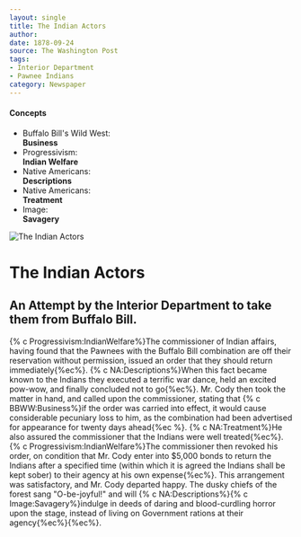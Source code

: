 ```yaml
---
layout: single
title: The Indian Actors
author: 
date: 1878-09-24
source: The Washington Post
tags:
- Interior Department
- Pawnee Indians
category: Newspaper
---
```

<div class="concepts">
    <h4>Concepts</h4>
    <div class="keywords">
        <ul>
            <li>
                <span title="BBWW:Business" style="background-color: transparent;">
                    <a title="BBWW:Business" onmouseover="highlightSpan(this.getAttribute('title'))">
                        Buffalo Bill's Wild West:
                        <br />
                        <strong>Business</strong>
                    </a>  
                </span>
            </li>
            <li>
                <span title="Progressivism:IndianWelfare" style="background-color: transparent;">
                    <a title="Progressivism:IndianWelfare" onmouseover="highlightSpan(this.getAttribute('title'))">
                        Progressivism:
                        <br />
                        <strong>Indian Welfare</strong>
                    </a>  
                </span>
            </li>
            <li>
                <span title="NA:Descriptions" style="background-color: transparent;">
                    <a title="NA:Descriptions" onmouseover="highlightSpan(this.getAttribute('title'))">
                        Native Americans:
                        <br />
                        <strong>Descriptions</strong>
                    </a>  
                </span>
            </li>
            <li>
                <span title="NA:Treatment" style="background-color: transparent;">
                    <a title="NA:Treatment" onmouseover="highlightSpan(this.getAttribute('title'))">
                        Native Americans:
                        <br />
                        <strong>Treatment</strong>
                    </a>  
                </span>
            </li>
            <li>
                <span title="Image:Savagery" style="background-color: transparent;">
                    <a title="Image:Savagery" onmouseover="highlightSpan(this.getAttribute('title'))">
                        Image:
                        <br />
                        <strong>Savagery</strong>
                    </a>  
                </span>
            </li>
        </ul>
    </div>
</div>

![The Indian Actors](https://codyarchive.org/figures/250/wfc.nsp01140.1.jpg "The Indian Actors")

# The Indian Actors

## An Attempt by the Interior Department to take them from Buffalo Bill.

{% c Progressivism:IndianWelfare%}The commissioner of Indian affairs, having found that the Pawnees with the Buffalo Bill combination are off their reservation without permission, issued an order that they should return immediately{%ec%}. {% c NA:Descriptions%}When this fact became known to the Indians they executed a terrific war dance, held an excited pow-wow, and finally concluded not to go{%ec%}. Mr. Cody then took the matter in hand, and called upon the commissioner, stating that {% c BBWW:Business%}if the order was carried into effect, it would cause considerable pecuniary loss to him, as the combination had been advertised for appearance for twenty days ahead{%ec %}. {% c NA:Treatment%}He also assured the commissioner that the Indians were well treated{%ec%}. {% c Progressivism:IndianWelfare%}The commissioner then revoked his order, on condition that Mr. Cody enter into $5,000 bonds to return the Indians after a specified time (within which it is agreed the Indians shall be kept sober) to their agency at his own expense{%ec%}. This arrangement was satisfactory, and Mr. Cody departed happy. The dusky chiefs of the forest sang "O-be-joyful!" and will {% c NA:Descriptions%}{% c Image:Savagery%}indulge in deeds of daring and blood-curdling horror upon the stage, instead of living on Government rations at their agency{%ec%}{%ec%}.